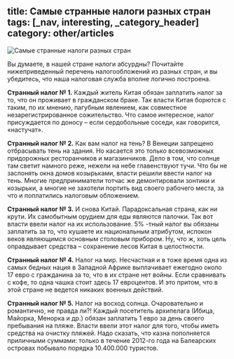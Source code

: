 title: Самые странные налоги разных стран
tags: [_nav, interesting, _category_header]
category: other/articles
---

![Самые странные налоги разных стран](/img/content/articles/article19.jpg)

Вы думаете, в нашей стране налоги абсурдны? Почитайте нижеприведенный перечень налогообложений из разных стран, и вы убедитесь, что наша налоговая служба вполне логично построена. 


**Странный налог № 1.** Каждый житель Китая обязан заплатить налог за то, что он проживает в гражданском браке. Так власти Китая борются с таким, по их мнению, пагубным явлением, как совместное незарегистрированное сожительство. Что самое интересное, налог присуждается по доносу – если сердобольные соседи, как говорится, «настучат».


**Странный налог № 2.** Как вам налог на тень? В Венеции запрещено отбрасывать тень на здания. Но касается это только всевозможных придорожных ресторанчиков и магазинчиков. Дело в том, что солнце там светит намного реже, нежели на небе главенствуют тучи. Что бы не заслонять окна домов козырьками, власти решили ввести налог на тень. Многие предприниматели тотчас же демонтировали зонтики и козырьки, а многие не захотели портить вид своего рабочего места, за что и поплатились налоговым обложением.


**Странный налог № 3.** И снова Китай. Парадоксальная страна, как ни крути. Их самобытным орудием для еды являются палочки. Так вот власти ввели налог на их использование. 5% -тный налог вы обязаны заплатить за то, что кушаете их национальным атрибутом, испокон веков являющимся основным столовым прибором. Ну, что ж, хоть цель оправдывает средства – сохранение лесов Китая в целостности. 


**Странный налог № 4.** Налог на мир. Несчастная и в тоже время одна из самых бедных нация в Западной Африке выплачивает ежегодно около 17 евро с гражданина за то, что в их стране нет войны. Если сравнивать с кофе, то одна чашка стоит здесь 17 евроцентов. И это притом, что в этой стране не ведется никаких военных действий.


**Странный налог № 5.** Налог на восход солнца. Очаровательно и романтично, не правда ли?! Каждый посетитель архипелага (Ибица, Майорка, Менорка и др.) обязан заплатить 1 евро за день своего пребывания на пляже. Власти ввели этот налог для того, чтобы иметь средства на очистку пляжей. Надо сказать, что казна пополняется приличными суммами: только в течение 2012-го года на Балеарских островах побывало порядка 10.400.000 туристов.

